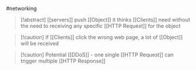 #networking 
>[!abstract] [[servers]] push [[Object]] it thinks [[Clients]] need without the need to receiving any specific [[HTTP Request]] for the object

>[!caution] If [[Clients]] click the wrong web page, a lot of [[Object]] will be received

>[!caution] Potential [[DDoS]] - one single [[HTTP Request]] can trigger multiple [[HTTP Response]]